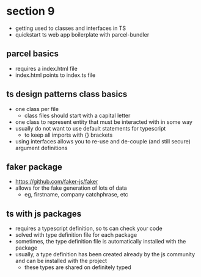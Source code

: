 # section 9
- getting used to classes and interfaces in TS
- quickstart ts web app boilerplate with parcel-bundler

## parcel basics
- requires a index.html file
- index.html points to index.ts file

## ts design patterns class basics
- one class per file 
  - class files should start with a capital letter
- one class to represent entity that must be interacted with in some way
- usually do not want to use default statements for typescript
  - to keep all imports with {} brackets
- using interfaces allows you to re-use and de-couple (and still secure) argument definitions

## faker package
- https://github.com/faker-js/faker
- allows for the fake generation of lots of data
  - eg, firstname, company catchphrase, etc

## ts with js packages
- requires a typescript definition, so ts can check your code
- solved with type definition file for each package
- sometimes, the type definition file is automatically installed with the package
- usually, a type definition has been created already by the js community and can be installed with the project
  - these types are shared on definitely typed